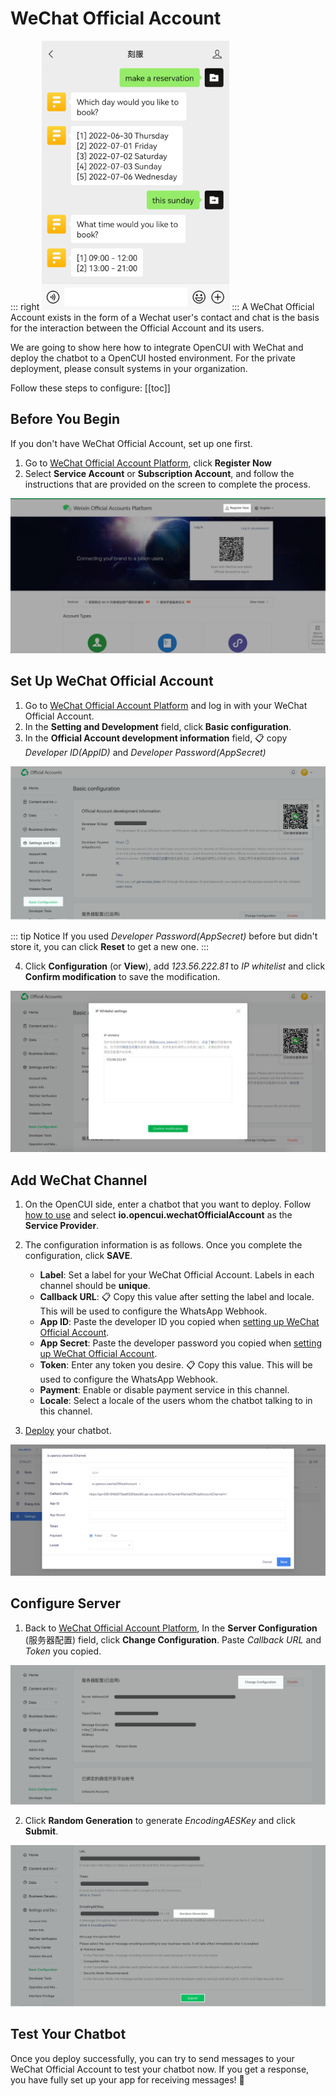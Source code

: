 # WeChat Official Account
::: right
![test](/images/channelConfig/wechat/test.png)
:::
A WeChat Official Account exists in the form of a Wechat user's contact and chat is the basis for the interaction between the Official Account and its users.

We are going to show here how to integrate OpenCUI with WeChat and deploy the chatbot to a OpenCUI hosted environment. For the private deployment, please consult systems in your organization.

Follow these steps to configure:
[[toc]]

## Before You Begin
If you don't have WeChat Official Account, set up one first.
1. Go to [WeChat Official Account Platform](https://mp.weixin.qq.com/?lang=en_US&token=), click **Register Now**
2. Select **Service Account** or **Subscription Account**, and follow the instructions that are provided on the screen to complete the process.

![register](/images/channelConfig/wechat/register.png)

## Set Up WeChat Official Account
1. Go to [WeChat Official Account Platform](https://mp.weixin.qq.com) and log in with your WeChat Official Account.
2. In the **Setting and Development** field, click **Basic configuration**.
3. In the **Official Account development information** field, :clipboard: copy *Developer ID(AppID)* and *Developer Password(AppSecret)*

![set up wechat official account](/images/channelConfig/wechat/set-up-account.png)


::: tip Notice
If you used *Developer Password(AppSecret)* before but didn't store it, you can click **Reset** to get a new one.
:::

4. Click **Configuration** (or **View**), add *123.56.222.81* to *IP whitelist* and click **Confirm modification** to save the modification.

![config whitelist](/images/channelConfig/wechat/config-whitelist.png)

## Add WeChat Channel
1. On the OpenCUI side, enter a chatbot that you want to deploy. Follow [how to use](./overview.md/#how-to-use) and select **io.opencui.wechatOfficialAccount** as the **Service Provider**.
2. The configuration information is as follows. Once you complete the configuration, click **SAVE**.
   
   - **Label**: Set a label for your WeChat Official Account. Labels in each channel should be **unique**.
   - **Callback URL**: :clipboard: Copy this value after setting the label and locale. This will be used to configure the WhatsApp Webhook.
   - **App ID**: Paste the developer ID you copied when [setting up WeChat Official Account](#set-up-wechat-official-account).
   - **App Secret**: Paste the developer password you copied when [setting up WeChat Official Account](#set-up-wechat-official-account).
   - **Token**: Enter any token you desire. :clipboard: Copy this value. This will be used to configure the WhatsApp Webhook.
   - **Payment**: Enable or disable payment service in this channel.
   - **Locale**: Select a locale of the users whom the chatbot talking to in this channel.
3. [Deploy](../platform/deployment.md) your chatbot.
   
![add channel](/images/channelConfig/wechat/add-channel.png)

## Configure Server

1. Back to [WeChat Official Account Platform](https://mp.weixin.qq.com), In the **Server Configuration** (服务器配置) field, click **Change Configuration**. Paste *Callback URL* and *Token* you copied.

![config server](/images/channelConfig/wechat/config-server.png)

2. Click **Random Generation** to generate *EncodingAESKey* and click **Submit**.

![generate key](/images/channelConfig/wechat/generate-key.png)

## Test Your Chatbot

Once you deploy successfully, you can try to send messages to your WeChat Official Account to test your chatbot now. If you get a response, you have fully set up your app for receiving messages! :tada:
